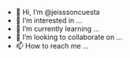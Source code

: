 - 👋 Hi, I’m @jeisssoncuesta
- 👀 I’m interested in ...
- 🌱 I’m currently learning ...
- 💞️ I’m looking to collaborate on ...
- 📫 How to reach me ...

<!---
jeisssoncuesta/jeisssoncuesta is a ✨ special ✨ repository because its `README.md` (this file) appears on your GitHub profile.
You can click the Preview link to take a look at your changes.
--->
